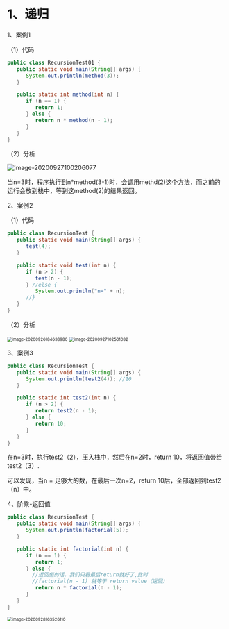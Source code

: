 # 1、递归

1、案例1

（1）代码

```java
public class RecursionTest01 {
   public static void main(String[] args) {
      System.out.println(method(3));
   }

   public static int method(int n) {
      if (n == 1) {
         return 1;
      } else {
         return n * method(n - 1);
      }
   }
}
```

（2）分析

![image-20200927100206077](https://gitee.com/whlgdxlkl/my-picture-bed/raw/master/uploadPicture/image-20200927100206077.png)

当n=3时，程序执行到n*method(3-1)时，会调用methd(2)这个方法，而之前的运行会放到栈中，等到这method(2)的结果返回。

2、案例2

（1）代码

```java
public class RecursionTest {
   public static void main(String[] args) {
      test(4);
   }

   public static void test(int n) {
      if (n > 2) {
         test(n - 1);
      } //else {
         System.out.println("n=" + n);
      //}
   }
}
```

（2）分析

<img src="https://gitee.com/whlgdxlkl/my-picture-bed/raw/master/uploadPicture/image-20200926184638980.png" alt="image-20200926184638980" style="zoom: 67%;" />

<img src="https://gitee.com/whlgdxlkl/my-picture-bed/raw/master/uploadPicture/image-20200927102501032.png" alt="image-20200927102501032" style="zoom: 67%;" />

3、案例3

```java
public class RecursionTest {
   public static void main(String[] args) {
      System.out.println(test2(4)); //10
   }

   public static int test2(int n) {
      if (n > 2) {
         return test2(n - 1);
      } else {
         return 10;
      }
   }
}
```

在n=3时，执行test2（2），压入栈中，然后在n=2时，return 10，将返回值带给test2（3）.

可以发现，当n = 足够大的数，在最后一次n=2，return 10后，全部返回到test2（n）中。

4、阶乘-返回值

```java
public class RecursionTest {
   public static void main(String[] args) {
      System.out.println(factorial(5));
   }

   public static int factorial(int n) {
      if (n == 1) {
         return 1;
      } else {
        //返回值的话，我们只看最后return就好了,此时
        //factorial(n - 1) 就等于 return value（返回）
         return n * factorial(n - 1);
      }
   }
}
```

<img src="https://gitee.com/whlgdxlkl/my-picture-bed/raw/master/uploadPicture/image-20200928163526110.png" alt="image-20200928163526110" style="zoom:67%;" />